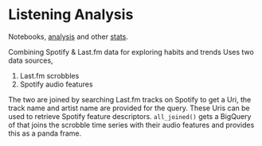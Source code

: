 # Listening Analysis

Notebooks, [analysis](analysis.ipynb) and other [stats](stats.ipynb).

Combining Spotify & Last.fm data for exploring habits and trends
Uses two data sources,

1. Last.fm scrobbles
2. Spotify audio features

The two are joined by searching Last.fm tracks on Spotify to get a Uri, the track name and artist name are provided for the query.
These Uris can be used to retrieve Spotify feature descriptors. `all_joined()` gets a BigQuery of that joins the scrobble time series with their audio features and provides this as a panda frame.